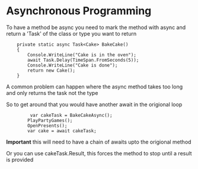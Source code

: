 # Asynchronous Programming

To have a method be async you need to mark the method with async and return a 'Task' of the class or type you want to return

        private static async Task<Cake> BakeCake()
        {
            Console.WriteLine("Cake is in the oven");
            await Task.Delay(TimeSpan.FromSeconds(5));
            Console.WriteLine("Cake is done");
            return new Cake();
        }
 A common problem can happen where the async method takes too long and only returns the task not the type

 So to get around that you would have another await in the origional loop

             var cakeTask = BakeCakeAsync();
            PlayPartyGames();
            OpenPresents();
            var cake = await cakeTask;

**Important** this will need to have a chain of awaits upto the origional method

Or you can use cakeTask.Result, this forces the method to stop until a result is provided